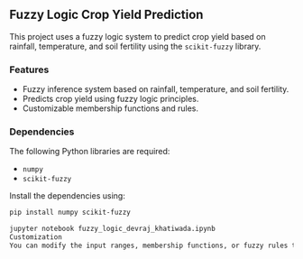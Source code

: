 ## Fuzzy Logic Crop Yield Prediction

This project uses a fuzzy logic system to predict crop yield based on rainfall, temperature, and soil fertility using the `scikit-fuzzy` library.

### Features
- Fuzzy inference system based on rainfall, temperature, and soil fertility.
- Predicts crop yield using fuzzy logic principles.
- Customizable membership functions and rules.

### Dependencies
The following Python libraries are required:

- `numpy`
- `scikit-fuzzy`

Install the dependencies using:

```bash
pip install numpy scikit-fuzzy

jupyter notebook fuzzy_logic_devraj_khatiwada.ipynb
Customization
You can modify the input ranges, membership functions, or fuzzy rules to tailor the system to different crop yield prediction scenarios.

